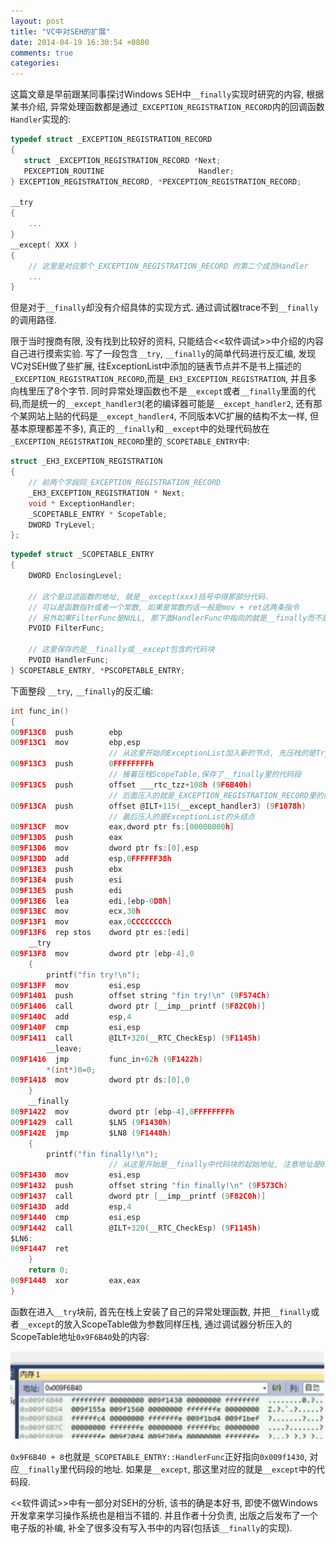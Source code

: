 ```yaml
---
layout: post
title: "VC中对SEH的扩展"
date: 2014-04-19 16:30:54 +0800
comments: true
categories:
---
```

这篇文章是早前跟某同事探讨Windows SEH中`__finally`实现时研究的内容, 根据某书介绍, 异常处理函数都是通过`_EXCEPTION_REGISTRATION_RECORD`内的回调函数`Handler`实现的:

``` c
typedef struct _EXCEPTION_REGISTRATION_RECORD
{
   struct _EXCEPTION_REGISTRATION_RECORD *Next;
   PEXCEPTION_ROUTINE                     Handler;
} EXCEPTION_REGISTRATION_RECORD, *PEXCEPTION_REGISTRATION_RECORD;

__try
{
    ...
}
__except( XXX )
{
    // 这里是对应那个_EXCEPTION_REGISTRATION_RECORD 的第二个成员Handler
    ...
}
```

但是对于`__finally`却没有介绍具体的实现方式. 通过调试器trace不到`__finally`的调用路径.
<!-- more -->

限于当时搜商有限, 没有找到比较好的资料, 只能结合<<软件调试>>中介绍的内容自己进行摸索实验.
写了一段包含`__try`, `__finally`的简单代码进行反汇编, 发现VC对SEH做了些扩展, 往ExceptionList中添加的链表节点并不是书上描述的`_EXCEPTION_REGISTRATION_RECORD`,而是`_EH3_EXCEPTION_REGISTRATION`, 并且多向栈里压了8个字节. 同时异常处理函数也不是`__except`或者`__finally`里面的代码,而是统一的`__except_handler3`(老的编译器可能是`__except_handler2`, 还有那个某网站上贴的代码是`__except_handler4`, 不同版本VC扩展的结构不太一样, 但基本原理都差不多), 真正的`__finally`和`__except`中的处理代码放在`_EXCEPTION_REGISTRATION_RECORD`里的`_SCOPETABLE_ENTRY`中:

``` c
struct _EH3_EXCEPTION_REGISTRATION
{
    // 前两个字段同_EXCEPTION_REGISTRATION_RECORD
	_EH3_EXCEPTION_REGISTRATION * Next;
	void * ExceptionHandler;
	_SCOPETABLE_ENTRY * ScopeTable;
	DWORD TryLevel;
};
```

``` c
typedef struct _SCOPETABLE_ENTRY
{
	DWORD EnclosingLevel;

    // 这个是过滤函数的地址, 就是__except(xxx)括号中得那部分代码.
    // 可以是函数指针或者一个常数, 如果是常数的话一般是mov + ret这两条指令
    // 另外如果FilterFunc是NULL, 那下面HandlerFunc中指向的就是__finally而不是__except
	PVOID FilterFunc;

    // 这里保存的是__finally或__except包含的代码块
	PVOID HandlerFunc;
} SCOPETABLE_ENTRY, *PSCOPETABLE_ENTRY;
```

下面整段 `__try`, `__finally`的反汇编:

``` c
int func_in()
{
009F13C0  push        ebp  
009F13C1  mov         ebp,esp
                      // 从这里开始向ExceptionList加入新的节点, 先压栈的是TryLevel
009F13C3  push        0FFFFFFFFh
                      // 接着压栈ScopeTable,保存了__finally里的代码段
009F13C5  push        offset ___rtc_tzz+108h (9F6B40h)
                      // 后面压入的就是_EXCEPTION_REGISTRATION_RECORD里的两个字段, 首先是回调函数, 一直是__except_handler3
009F13CA  push        offset @ILT+115(__except_handler3) (9F1078h)  
                      // 最后压入的是ExceptionList的头结点
009F13CF  mov         eax,dword ptr fs:[00000000h]
009F13D5  push        eax  
009F13D6  mov         dword ptr fs:[0],esp  
009F13DD  add         esp,0FFFFFF38h  
009F13E3  push        ebx  
009F13E4  push        esi  
009F13E5  push        edi  
009F13E6  lea         edi,[ebp-0D8h]  
009F13EC  mov         ecx,30h  
009F13F1  mov         eax,0CCCCCCCCh  
009F13F6  rep stos    dword ptr es:[edi]  
	__try
009F13F8  mov         dword ptr [ebp-4],0  
	{
		printf("fin try!\n");
009F13FF  mov         esi,esp  
009F1401  push        offset string "fin try!\n" (9F574Ch)  
009F1406  call        dword ptr [__imp__printf (9F82C0h)]  
009F140C  add         esp,4  
009F140F  cmp         esi,esp  
009F1411  call        @ILT+320(__RTC_CheckEsp) (9F1145h)  
		__leave;
009F1416  jmp         func_in+62h (9F1422h)  
		*(int*)0=0;
009F1418  mov         dword ptr ds:[0],0  
	}
	__finally
009F1422  mov         dword ptr [ebp-4],0FFFFFFFFh
009F1429  call        $LN5 (9F1430h)  
009F142E  jmp         $LN8 (9F1448h)  
	{
		printf("fin finally!\n");
		              // 从这里开始是__finally中代码块的起始地址, 注意地址是0x9F1430
009F1430  mov         esi,esp
009F1432  push        offset string "fin finally!\n" (9F573Ch)  
009F1437  call        dword ptr [__imp__printf (9F82C0h)]  
009F143D  add         esp,4  
009F1440  cmp         esi,esp  
009F1442  call        @ILT+320(__RTC_CheckEsp) (9F1145h)  
$LN6:
009F1447  ret  
	}
	return 0;
009F1448  xor         eax,eax  
}
```

函数在进入`__try`块前, 首先在栈上安装了自己的异常处理函数, 并把`__finally`或者`__except`的放入ScopeTable做为参数同样压栈, 通过调试器分析压入的ScopeTable地址`0x9F6B40`处的内容:

![SEH Memory Dump](/images/2014/04/seh-memory-dump.png)

`0x9F6B40 + 8`也就是`_SCOPETABLE_ENTRY::HandlerFunc`正好指向`0x009f1430`, 对应`__finally`里代码段的地址. 如果是`__except`, 那这里对应的就是`__except`中的代码段.

<<软件调试>>中有一部分对SEH的分析, 该书的确是本好书, 即使不做Windows开发拿来学习操作系统也是相当不错的. 并且作者十分负责, 出版之后发布了一个电子版的补编, 补全了很多没有写入书中的内容(包括该`__finally`的实现).
